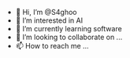 - 👋 Hi, I’m @S4ghoo
- 👀 I’m interested in AI
- 🌱 I’m currently learning software
- 💞️ I’m looking to collaborate on ...
- 📫 How to reach me ...

<!---
S4ghoo/S4ghoo is a ✨ special ✨ repository because its `README.md` (this file) appears on your GitHub profile.
You can click the Preview link to take a look at your changes.
--->
